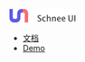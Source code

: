 
<!-- ![logo](ydoc/images/dog@2x.png) -->
![logo](images/logo-top.png)

* [文档](components/Button.md)
* [Demo](Demo.md)
